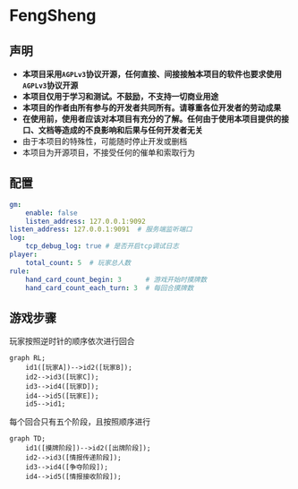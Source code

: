 # FengSheng

## 声明

- **本项目采用`AGPLv3`协议开源，任何直接、间接接触本项目的软件也要求使用`AGPLv3`协议开源**
- **本项目仅用于学习和测试。不鼓励，不支持一切商业用途**
- **本项目的作者由所有参与的开发者共同所有。请尊重各位开发者的劳动成果**
- **在使用前，使用者应该对本项目有充分的了解。任何由于使用本项目提供的接口、文档等造成的不良影响和后果与任何开发者无关**
- 由于本项目的特殊性，可能随时停止开发或删档
- 本项目为开源项目，不接受任何的催单和索取行为

## 配置

```yaml
gm:
    enable: false
    listen_address: 127.0.0.1:9092
listen_address: 127.0.0.1:9091  # 服务端监听端口
log:
    tcp_debug_log: true # 是否开启tcp调试日志
player:
    total_count: 5  # 玩家总人数
rule:
    hand_card_count_begin: 3      # 游戏开始时摸牌数
    hand_card_count_each_turn: 3  # 每回合摸牌数
```

## 游戏步骤

玩家按照逆时针的顺序依次进行回合

```mermaid
graph RL;
    id1([玩家A])-->id2([玩家B]);
    id2-->id3([玩家C]);
    id3-->id4([玩家D]);
    id4-->id5([玩家E]);
    id5-->id1;
```

每个回合只有五个阶段，且按照顺序进行

```mermaid
graph TD;
    id1([摸牌阶段])-->id2([出牌阶段]);
    id2-->id3([情报传递阶段]);
    id3-->id4([争夺阶段]);
    id4-->id5([情报接收阶段]);
```
